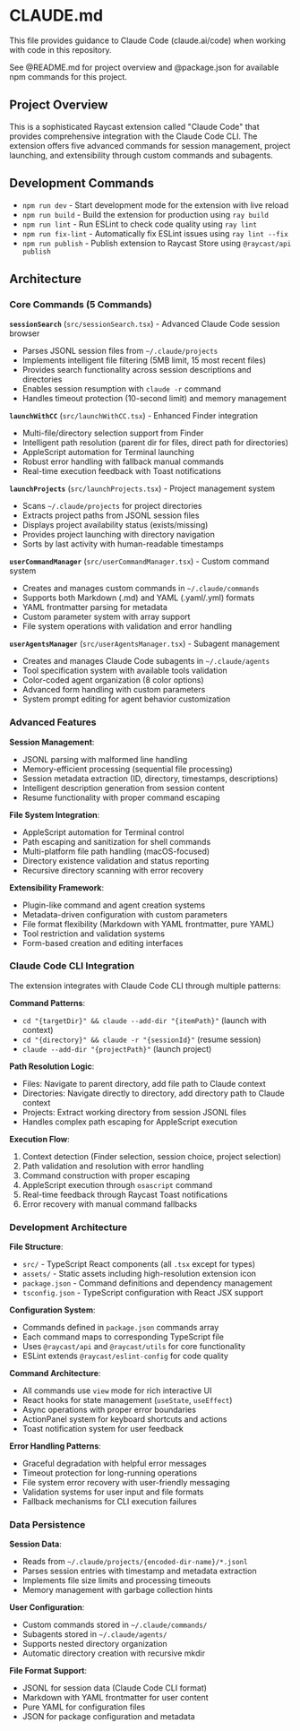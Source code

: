 # CLAUDE.md

This file provides guidance to Claude Code (claude.ai/code) when working with code in this repository.

See @README.md for project overview and @package.json for available npm commands for this project.

## Project Overview

This is a sophisticated Raycast extension called "Claude Code" that provides comprehensive integration with the Claude Code CLI. The extension offers five advanced commands for session management, project launching, and extensibility through custom commands and subagents.

## Development Commands

- `npm run dev` - Start development mode for the extension with live reload
- `npm run build` - Build the extension for production using `ray build`
- `npm run lint` - Run ESLint to check code quality using `ray lint`
- `npm run fix-lint` - Automatically fix ESLint issues using `ray lint --fix`
- `npm run publish` - Publish extension to Raycast Store using `@raycast/api publish`

## Architecture

### Core Commands (5 Commands)

**`sessionSearch`** (`src/sessionSearch.tsx`) - Advanced Claude Code session browser

- Parses JSONL session files from `~/.claude/projects`
- Implements intelligent file filtering (5MB limit, 15 most recent files)
- Provides search functionality across session descriptions and directories
- Enables session resumption with `claude -r` command
- Handles timeout protection (10-second limit) and memory management

**`launchWithCC`** (`src/launchWithCC.tsx`) - Enhanced Finder integration

- Multi-file/directory selection support from Finder
- Intelligent path resolution (parent dir for files, direct path for directories)
- AppleScript automation for Terminal launching
- Robust error handling with fallback manual commands
- Real-time execution feedback with Toast notifications

**`launchProjects`** (`src/launchProjects.tsx`) - Project management system

- Scans `~/.claude/projects` for project directories
- Extracts project paths from JSONL session files
- Displays project availability status (exists/missing)
- Provides project launching with directory navigation
- Sorts by last activity with human-readable timestamps

**`userCommandManager`** (`src/userCommandManager.tsx`) - Custom command system

- Creates and manages custom commands in `~/.claude/commands`
- Supports both Markdown (.md) and YAML (.yaml/.yml) formats
- YAML frontmatter parsing for metadata
- Custom parameter system with array support
- File system operations with validation and error handling

**`userAgentsManager`** (`src/userAgentsManager.tsx`) - Subagent management

- Creates and manages Claude Code subagents in `~/.claude/agents`
- Tool specification system with available tools validation
- Color-coded agent organization (8 color options)
- Advanced form handling with custom parameters
- System prompt editing for agent behavior customization

### Advanced Features

**Session Management**:

- JSONL parsing with malformed line handling
- Memory-efficient processing (sequential file processing)
- Session metadata extraction (ID, directory, timestamps, descriptions)
- Intelligent description generation from session content
- Resume functionality with proper command escaping

**File System Integration**:

- AppleScript automation for Terminal control
- Path escaping and sanitization for shell commands
- Multi-platform file path handling (macOS-focused)
- Directory existence validation and status reporting
- Recursive directory scanning with error recovery

**Extensibility Framework**:

- Plugin-like command and agent creation systems
- Metadata-driven configuration with custom parameters
- File format flexibility (Markdown with YAML frontmatter, pure YAML)
- Tool restriction and validation systems
- Form-based creation and editing interfaces

### Claude Code CLI Integration

The extension integrates with Claude Code CLI through multiple patterns:

**Command Patterns**:

- `cd "{targetDir}" && claude --add-dir "{itemPath}"` (launch with context)
- `cd "{directory}" && claude -r "{sessionId}"` (resume session)
- `claude --add-dir "{projectPath}"` (launch project)

**Path Resolution Logic**:

- Files: Navigate to parent directory, add file path to Claude context
- Directories: Navigate directly to directory, add directory path to Claude context
- Projects: Extract working directory from session JSONL files
- Handles complex path escaping for AppleScript execution

**Execution Flow**:

1. Context detection (Finder selection, session choice, project selection)
2. Path validation and resolution with error handling
3. Command construction with proper escaping
4. AppleScript execution through `osascript` command
5. Real-time feedback through Raycast Toast notifications
6. Error recovery with manual command fallbacks

### Development Architecture

**File Structure**:

- `src/` - TypeScript React components (all `.tsx` except for types)
- `assets/` - Static assets including high-resolution extension icon
- `package.json` - Command definitions and dependency management
- `tsconfig.json` - TypeScript configuration with React JSX support

**Configuration System**:

- Commands defined in `package.json` commands array
- Each command maps to corresponding TypeScript file
- Uses `@raycast/api` and `@raycast/utils` for core functionality
- ESLint extends `@raycast/eslint-config` for code quality

**Command Architecture**:

- All commands use `view` mode for rich interactive UI
- React hooks for state management (`useState`, `useEffect`)
- Async operations with proper error boundaries
- ActionPanel system for keyboard shortcuts and actions
- Toast notification system for user feedback

**Error Handling Patterns**:

- Graceful degradation with helpful error messages
- Timeout protection for long-running operations
- File system error recovery with user-friendly messaging
- Validation systems for user input and file formats
- Fallback mechanisms for CLI execution failures

### Data Persistence

**Session Data**:

- Reads from `~/.claude/projects/{encoded-dir-name}/*.jsonl`
- Parses session entries with timestamp and metadata extraction
- Implements file size limits and processing timeouts
- Memory management with garbage collection hints

**User Configuration**:

- Custom commands stored in `~/.claude/commands/`
- Subagents stored in `~/.claude/agents/`
- Supports nested directory organization
- Automatic directory creation with recursive mkdir

**File Format Support**:

- JSONL for session data (Claude Code CLI format)
- Markdown with YAML frontmatter for user content
- Pure YAML for configuration files
- JSON for package configuration and metadata

